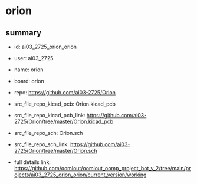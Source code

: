 # orion
 
## summary 
* id: ai03_2725_orion_orion
* user: ai03_2725
* name: orion
* board: orion
* repo: https://github.com/ai03-2725/Orion
* src_file_repo_kicad_pcb: Orion.kicad_pcb
* src_file_repo_kicad_pcb_link: https://github.com/ai03-2725/Orion/tree/master/Orion.kicad_pcb


* src_file_repo_sch: Orion.sch
* src_file_repo_sch_link: https://github.com/ai03-2725/Orion/tree/master/Orion.sch
* full details link: https://github.com/oomlout/oomlout_oomp_project_bot_v_2/tree/main/projects/ai03_2725_orion_orion/current_version/working  






